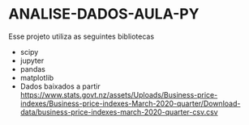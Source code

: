 # ANALISE-DADOS-AULA-PY

Esse projeto utiliza as seguintes bibliotecas
* scipy
* jupyter
* pandas
* matplotlib
* Dados baixados a partir https://www.stats.govt.nz/assets/Uploads/Business-price-indexes/Business-price-indexes-March-2020-quarter/Download-data/business-price-indexes-march-2020-quarter-csv.csv
